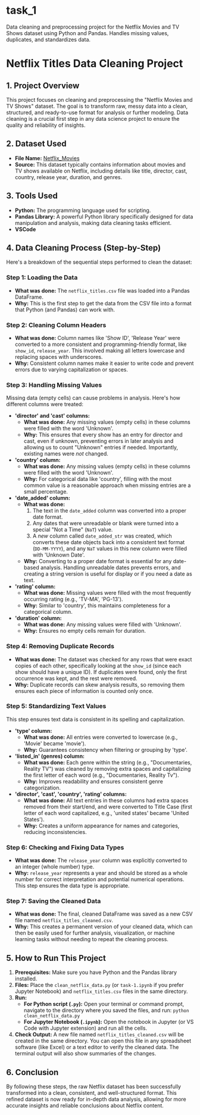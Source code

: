 # task_1
Data cleaning and preprocessing project for the Netflix Movies and TV Shows dataset using Python and Pandas. Handles missing values, duplicates, and standardizes data.

# Netflix Titles Data Cleaning Project

## 1. Project Overview

This project focuses on cleaning and preprocessing the "Netflix Movies and TV Shows" dataset. The goal is to transform raw, messy data into a clean, structured, and ready-to-use format for analysis or further modeling. Data cleaning is a crucial first step in any data science project to ensure the quality and reliability of insights.

## 2. Dataset Used

* **File Name:** <a href = 'https://github.com/Palash0321/task_1/blob/main/netflix_titles.csv'>Netflix_Movies</a>
* **Source:** This dataset typically contains information about movies and TV shows available on Netflix, including details like title, director, cast, country, release year, duration, and genres.

## 3. Tools Used

* **Python:** The programming language used for scripting.
* **Pandas Library:** A powerful Python library specifically designed for data manipulation and analysis, making data cleaning tasks efficient.
* **VSCode**

## 4. Data Cleaning Process (Step-by-Step)

Here's a breakdown of the sequential steps performed to clean the dataset:

### Step 1: Loading the Data

* **What was done:** The `netflix_titles.csv` file was loaded into a Pandas DataFrame.
* **Why:** This is the first step to get the data from the CSV file into a format that Python (and Pandas) can work with.

### Step 2: Cleaning Column Headers

* **What was done:** Column names like 'Show ID', 'Release Year' were converted to a more consistent and programming-friendly format, like `show_id`, `release_year`. This involved making all letters lowercase and replacing spaces with underscores.
* **Why:** Consistent column names make it easier to write code and prevent errors due to varying capitalization or spaces.

### Step 3: Handling Missing Values

Missing data (empty cells) can cause problems in analysis. Here's how different columns were treated:

* **'director' and 'cast' columns:**
    * **What was done:** Any missing values (empty cells) in these columns were filled with the word 'Unknown'.
    * **Why:** This ensures that every show has an entry for director and cast, even if unknown, preventing errors in later analysis and allowing us to count "Unknown" entries if needed. Importantly, existing names were *not* changed.
* **'country' column:**
    * **What was done:** Any missing values (empty cells) in these columns were filled with the word 'Unknown'.
    * **Why:** For categorical data like 'country', filling with the most common value is a reasonable approach when missing entries are a small percentage.
* **'date_added' column:**
    * **What was done:**
        1.  The text in the `date_added` column was converted into a proper date format.
        2.  Any dates that were unreadable or blank were turned into a special "Not a Time" (`NaT`) value.
        3.  A *new* column called `date_added_str` was created, which converts these date objects back into a consistent text format (`DD-MM-YYYY`), and any `NaT` values in this new column were filled with 'Unknown Date'.
    * **Why:** Converting to a proper date format is essential for any date-based analysis. Handling unreadable dates prevents errors, and creating a string version is useful for display or if you need a date as text.
* **'rating' column:**
    * **What was done:** Missing values were filled with the most frequently occurring rating (e.g., 'TV-MA', 'PG-13').
    * **Why:** Similar to 'country', this maintains completeness for a categorical column.
* **'duration' column:**
    * **What was done:** Any missing values were filled with 'Unknown'.
    * **Why:** Ensures no empty cells remain for duration.

### Step 4: Removing Duplicate Records

* **What was done:** The dataset was checked for any rows that were exact copies of each other, specifically looking at the `show_id` (since each show should have a unique ID). If duplicates were found, only the first occurrence was kept, and the rest were removed.
* **Why:** Duplicate records can skew analysis results, so removing them ensures each piece of information is counted only once.

### Step 5: Standardizing Text Values

This step ensures text data is consistent in its spelling and capitalization.

* **'type' column:**
    * **What was done:** All entries were converted to lowercase (e.g., 'Movie' became 'movie').
    * **Why:** Guarantees consistency when filtering or grouping by 'type'.
* **'listed_in' (genres) column:**
    * **What was done:** Each genre within the string (e.g., "Documentaries, Reality TV") was cleaned by removing extra spaces and capitalizing the first letter of each word (e.g., "Documentaries, Reality Tv").
    * **Why:** Improves readability and ensures consistent genre categorization.
* **'director', 'cast', 'country', 'rating' columns:**
    * **What was done:** All text entries in these columns had extra spaces removed from their start/end, and were converted to Title Case (first letter of each word capitalized, e.g., 'united states' became 'United States').
    * **Why:** Creates a uniform appearance for names and categories, reducing inconsistencies.

### Step 6: Checking and Fixing Data Types

* **What was done:** The `release_year` column was explicitly converted to an integer (whole number) type.
* **Why:** `release_year` represents a year and should be stored as a whole number for correct interpretation and potential numerical operations. This step ensures the data type is appropriate.

### Step 7: Saving the Cleaned Data

* **What was done:** The final, cleaned DataFrame was saved as a new CSV file named `netflix_titles_cleaned.csv`.
* **Why:** This creates a permanent version of your cleaned data, which can then be easily used for further analysis, visualization, or machine learning tasks without needing to repeat the cleaning process.

## 5. How to Run This Project

1.  **Prerequisites:** Make sure you have Python and the Pandas library installed.
2.  **Files:** Place the `clean_netflix_data.py` (or `task-1.ipynb` if you prefer Jupyter Notebook) and `netflix_titles.csv` files in the same directory.
3.  **Run:**
    * **For Python script (`.py`):** Open your terminal or command prompt, navigate to the directory where you saved the files, and run: `python clean_netflix_data.py`
    * **For Jupyter Notebook (`.ipynb`):** Open the notebook in Jupyter (or VS Code with Jupyter extension) and run all the cells.
4.  **Check Output:** A new file named `netflix_titles_cleaned.csv` will be created in the same directory. You can open this file in any spreadsheet software (like Excel) or a text editor to verify the cleaned data. The terminal output will also show summaries of the changes.

## 6. Conclusion

By following these steps, the raw Netflix dataset has been successfully transformed into a clean, consistent, and well-structured format. This refined dataset is now ready for in-depth data analysis, allowing for more accurate insights and reliable conclusions about Netflix content.
